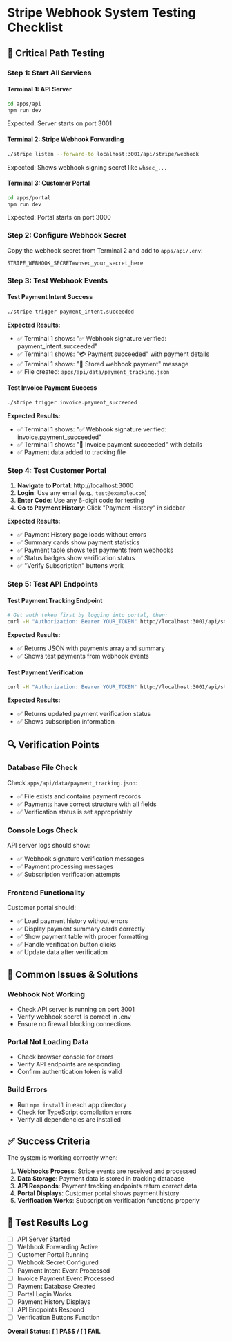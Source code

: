 # Stripe Webhook System Testing Checklist

## 🎯 Critical Path Testing

### Step 1: Start All Services

#### Terminal 1: API Server
```bash
cd apps/api
npm run dev
```
Expected: Server starts on port 3001

#### Terminal 2: Stripe Webhook Forwarding
```bash
./stripe listen --forward-to localhost:3001/api/stripe/webhook
```
Expected: Shows webhook signing secret like `whsec_...`

#### Terminal 3: Customer Portal
```bash
cd apps/portal
npm run dev
```
Expected: Portal starts on port 3000

### Step 2: Configure Webhook Secret

Copy the webhook secret from Terminal 2 and add to `apps/api/.env`:
```env
STRIPE_WEBHOOK_SECRET=whsec_your_secret_here
```

### Step 3: Test Webhook Events

#### Test Payment Intent Success
```bash
./stripe trigger payment_intent.succeeded
```

**Expected Results:**
- ✅ Terminal 1 shows: "✅ Webhook signature verified: payment_intent.succeeded"
- ✅ Terminal 1 shows: "💳 Payment succeeded" with payment details
- ✅ Terminal 1 shows: "💾 Stored webhook payment" message
- ✅ File created: `apps/api/data/payment_tracking.json`

#### Test Invoice Payment Success
```bash
./stripe trigger invoice.payment_succeeded
```

**Expected Results:**
- ✅ Terminal 1 shows: "✅ Webhook signature verified: invoice.payment_succeeded"
- ✅ Terminal 1 shows: "📄 Invoice payment succeeded" with details
- ✅ Payment data added to tracking file

### Step 4: Test Customer Portal

1. **Navigate to Portal**: http://localhost:3000
2. **Login**: Use any email (e.g., `test@example.com`)
3. **Enter Code**: Use any 6-digit code for testing
4. **Go to Payment History**: Click "Payment History" in sidebar

**Expected Results:**
- ✅ Payment History page loads without errors
- ✅ Summary cards show payment statistics
- ✅ Payment table shows test payments from webhooks
- ✅ Status badges show verification status
- ✅ "Verify Subscription" buttons work

### Step 5: Test API Endpoints

#### Test Payment Tracking Endpoint
```bash
# Get auth token first by logging into portal, then:
curl -H "Authorization: Bearer YOUR_TOKEN" http://localhost:3001/api/stripe/payment-tracking
```

**Expected Results:**
- ✅ Returns JSON with payments array and summary
- ✅ Shows test payments from webhook events

#### Test Payment Verification
```bash
curl -H "Authorization: Bearer YOUR_TOKEN" http://localhost:3001/api/stripe/payment-tracking/PAYMENT_ID/verify
```

**Expected Results:**
- ✅ Returns updated payment verification status
- ✅ Shows subscription information

## 🔍 Verification Points

### Database File Check
Check `apps/api/data/payment_tracking.json`:
- ✅ File exists and contains payment records
- ✅ Payments have correct structure with all fields
- ✅ Verification status is set appropriately

### Console Logs Check
API server logs should show:
- ✅ Webhook signature verification messages
- ✅ Payment processing messages
- ✅ Subscription verification attempts

### Frontend Functionality
Customer portal should:
- ✅ Load payment history without errors
- ✅ Display payment summary cards correctly
- ✅ Show payment table with proper formatting
- ✅ Handle verification button clicks
- ✅ Update data after verification

## 🚨 Common Issues & Solutions

### Webhook Not Working
- Check API server is running on port 3001
- Verify webhook secret is correct in .env
- Ensure no firewall blocking connections

### Portal Not Loading Data
- Check browser console for errors
- Verify API endpoints are responding
- Confirm authentication token is valid

### Build Errors
- Run `npm install` in each app directory
- Check for TypeScript compilation errors
- Verify all dependencies are installed

## ✅ Success Criteria

The system is working correctly when:
1. **Webhooks Process**: Stripe events are received and processed
2. **Data Storage**: Payment data is stored in tracking database
3. **API Responds**: Payment tracking endpoints return correct data
4. **Portal Displays**: Customer portal shows payment history
5. **Verification Works**: Subscription verification functions properly

## 📝 Test Results Log

- [ ] API Server Started
- [ ] Webhook Forwarding Active
- [ ] Customer Portal Running
- [ ] Webhook Secret Configured
- [ ] Payment Intent Event Processed
- [ ] Invoice Payment Event Processed
- [ ] Payment Database Created
- [ ] Portal Login Works
- [ ] Payment History Displays
- [ ] API Endpoints Respond
- [ ] Verification Buttons Function

**Overall Status: [ ] PASS / [ ] FAIL**
